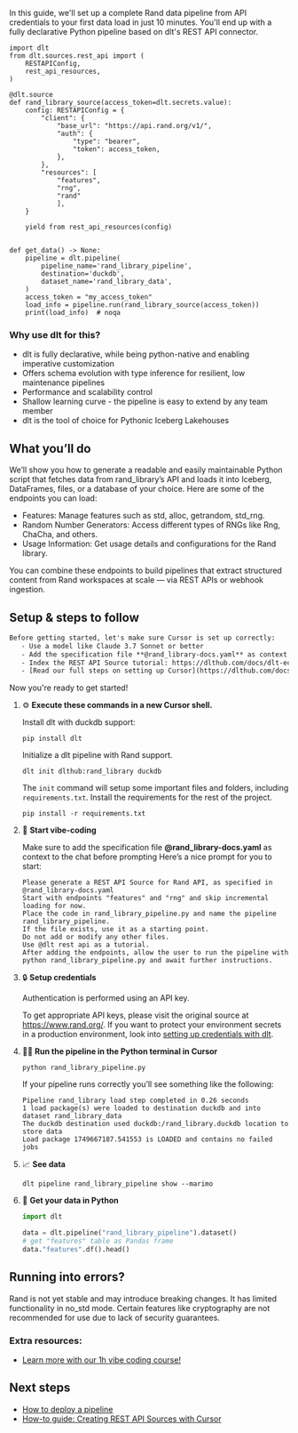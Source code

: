 In this guide, we'll set up a complete Rand data pipeline from API credentials to your first data load in just 10 minutes. You'll end up with a fully declarative Python pipeline based on dlt's REST API connector.

```python-outcome
import dlt
from dlt.sources.rest_api import (
    RESTAPIConfig,
    rest_api_resources,
)

@dlt.source
def rand_library_source(access_token=dlt.secrets.value):
    config: RESTAPIConfig = {
        "client": {
            "base_url": "https://api.rand.org/v1/",
            "auth": {
                "type": "bearer",
                "token": access_token,
            },
        },
        "resources": [
            "features",
            "rng",
            "rand"
            ],
    }

    yield from rest_api_resources(config)


def get_data() -> None:
    pipeline = dlt.pipeline(
        pipeline_name='rand_library_pipeline',
        destination='duckdb',
        dataset_name='rand_library_data', 
    )
    access_token = "my_access_token"
    load_info = pipeline.run(rand_library_source(access_token))
    print(load_info)  # noqa
```

### Why use dlt for this?

- dlt is fully declarative, while being python-native and enabling imperative customization
- Offers schema evolution with type inference for resilient, low maintenance pipelines
- Performance and scalability control
- Shallow learning curve - the pipeline is easy to extend by any team member
- dlt is the tool of choice for Pythonic Iceberg Lakehouses

## What you’ll do

We’ll show you how to generate a readable and easily maintainable Python script that fetches data from rand_library’s API and loads it into Iceberg, DataFrames, files, or a database of your choice. Here are some of the endpoints you can load:

- Features: Manage features such as std, alloc, getrandom, std_rng.
- Random Number Generators: Access different types of RNGs like Rng, ChaCha, and others.
- Usage Information: Get usage details and configurations for the Rand library.

You can combine these endpoints to build pipelines that extract structured content from Rand workspaces at scale — via REST APIs or webhook ingestion.

## Setup & steps to follow

```default
Before getting started, let's make sure Cursor is set up correctly:
   - Use a model like Claude 3.7 Sonnet or better
   - Add the specification file **@rand_library-docs.yaml** as context
   - Index the REST API Source tutorial: https://dlthub.com/docs/dlt-ecosystem/verified-sources/rest_api/ and add it to context as **@dlt rest api**
   - [Read our full steps on setting up Cursor](https://dlthub.com/docs/dlt-ecosystem/llm-tooling/cursor-restapi#23-configuring-cursor-with-documentation)
```

Now you're ready to get started! 

1. ⚙️ **Execute these commands in a new Cursor shell.**
    
    Install dlt with duckdb support:
    ```shell
    pip install dlt
    ```

    Initialize a dlt pipeline with Rand support.
    ```shell
    dlt init dlthub:rand_library duckdb
    ```

    The `init` command will setup some important files and folders, including `requirements.txt`. Install the requirements for the rest of the project.
    ```shell
    pip install -r requirements.txt
    ```
    
2. 🤠 **Start vibe-coding**
    
    Make sure to add the specification file **@rand_library-docs.yaml** as context to the chat before prompting
    Here’s a nice prompt for you to start: 
    
    ```prompt
    Please generate a REST API Source for Rand API, as specified in @rand_library-docs.yaml 
    Start with endpoints "features" and "rng" and skip incremental loading for now. 
    Place the code in rand_library_pipeline.py and name the pipeline rand_library_pipeline. 
    If the file exists, use it as a starting point. 
    Do not add or modify any other files. 
    Use @dlt rest api as a tutorial. 
    After adding the endpoints, allow the user to run the pipeline with python rand_library_pipeline.py and await further instructions.
    ```

    
3. 🔒 **Setup credentials** 
    
    Authentication is performed using an API key.
    
    To get appropriate API keys, please visit the original source at https://www.rand.org/.
    If you want to protect your environment secrets in a production environment, look into [setting up credentials with dlt](https://dlthub.com/docs/walkthroughs/add_credentials).
    
4. 🏃‍♀️ **Run the pipeline in the Python terminal in Cursor**
    
    ```shell
    python rand_library_pipeline.py
    ```
    
    If your pipeline runs correctly you’ll see something like the following:
    
    ```shell
    Pipeline rand_library load step completed in 0.26 seconds
    1 load package(s) were loaded to destination duckdb and into dataset rand_library_data
    The duckdb destination used duckdb:/rand_library.duckdb location to store data
    Load package 1749667187.541553 is LOADED and contains no failed jobs
    ```
    
5. 📈 **See data**
    
    ```shell
    dlt pipeline rand_library_pipeline show --marimo
    ```
    
6. 🐍 **Get your data in Python**
    
    ```python
    import dlt

   data = dlt.pipeline("rand_library_pipeline").dataset()
   # get "features" table as Pandas frame
   data."features".df().head()
    ```

## Running into errors?

Rand is not yet stable and may introduce breaking changes. It has limited functionality in no_std mode. Certain features like cryptography are not recommended for use due to lack of security guarantees.

### Extra resources:

- [Learn more with our 1h vibe coding course!](https://www.youtube.com/watch?v=GGid70rnJuM)

## Next steps

- [How to deploy a pipeline](https://dlthub.com/docs/walkthroughs/deploy-a-pipeline)
- [How-to guide: Creating REST API Sources with Cursor](https://dlthub.com/docs/dlt-ecosystem/llm-tooling/cursor-restapi)
